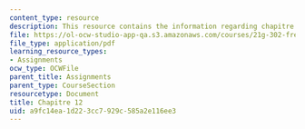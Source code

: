 ```yaml
---
content_type: resource
description: This resource contains the information regarding chapitre 12.
file: https://ol-ocw-studio-app-qa.s3.amazonaws.com/courses/21g-302-french-ii-fall-2004/a9fc14ea1d223cc7929c585a2e116ee3_MIT21G_302_F04_classe_Z.pdf
file_type: application/pdf
learning_resource_types:
- Assignments
ocw_type: OCWFile
parent_title: Assignments
parent_type: CourseSection
resourcetype: Document
title: Chapitre 12
uid: a9fc14ea-1d22-3cc7-929c-585a2e116ee3
---
```

